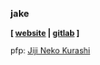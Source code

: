 ### jake

**[ [website](https://jakeismeh.github.io) | [gitlab](https://gitlab.com/JakeIsMeh) ]**

pfp: [Jiji Neko Kurashi](https://anilist.co/manga/122789/Jiji-Neko-Kurashi/)
